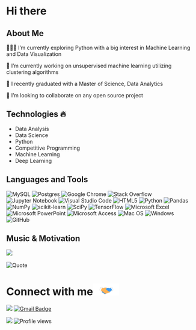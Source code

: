 # Hi there  


 
 ## About Me

👨🏽‍💻 I’m currently exploring Python with a big interest in Machine Learning and Data Visualization

🔭 I’m currently working on unsupervised machine learning utilizing clustering algorithms

💼 I recently graduated with a Master of Science, Data Analytics

👯 I’m looking to collaborate on any open source project




## Technologies :fire:
- Data Analysis 
- Data Science
- Python
- Competitive Programming
- Machine Learning
- Deep Learning

## Languages and Tools

![MySQL](https://img.shields.io/badge/mysql-%2300f.svg?style=for-the-badge&logo=mysql&logoColor=white)
![Postgres](https://img.shields.io/badge/postgres-%23316192.svg?style=for-the-badge&logo=postgresql&logoColor=white)
![Google Chrome](https://img.shields.io/badge/Google%20Chrome-4285F4?style=for-the-badge&logo=GoogleChrome&logoColor=white)
![Stack Overflow](https://img.shields.io/badge/-Stackoverflow-FE7A16?style=for-the-badge&logo=stack-overflow&logoColor=white)
![Jupyter Notebook](https://img.shields.io/badge/jupyter-%23FA0F00.svg?style=for-the-badge&logo=jupyter&logoColor=white)
![Visual Studio Code](https://img.shields.io/badge/Visual%20Studio%20Code-0078d7.svg?style=for-the-badge&logo=visual-studio-code&logoColor=white)
![HTML5](https://img.shields.io/badge/html5-%23E34F26.svg?style=for-the-badge&logo=html5&logoColor=white)
![Python](https://img.shields.io/badge/python-3670A0?style=for-the-badge&logo=python&logoColor=ffdd54)
![Pandas](https://img.shields.io/badge/pandas-%23150458.svg?style=for-the-badge&logo=pandas&logoColor=white)
![NumPy](https://img.shields.io/badge/numpy-%23013243.svg?style=for-the-badge&logo=numpy&logoColor=white)
![scikit-learn](https://img.shields.io/badge/scikit--learn-%23F7931E.svg?style=for-the-badge&logo=scikit-learn&logoColor=white)
![SciPy](https://img.shields.io/badge/SciPy-%230C55A5.svg?style=for-the-badge&logo=scipy&logoColor=%white)
![TensorFlow](https://img.shields.io/badge/TensorFlow-%23FF6F00.svg?style=for-the-badge&logo=TensorFlow&logoColor=white)
![Microsoft Excel](https://img.shields.io/badge/Microsoft_Excel-217346?style=for-the-badge&logo=microsoft-excel&logoColor=white)
![Microsoft PowerPoint](https://img.shields.io/badge/Microsoft_PowerPoint-B7472A?style=for-the-badge&logo=microsoft-powerpoint&logoColor=white)
![Microsoft Access](https://img.shields.io/badge/Microsoft_Access-A4373A?style=for-the-badge&logo=microsoft-access&logoColor=white)
![Mac OS](https://img.shields.io/badge/mac%20os-000000?style=for-the-badge&logo=macos&logoColor=F0F0F0)
![Windows](https://img.shields.io/badge/Windows-0078D6?style=for-the-badge&logo=windows&logoColor=white)
![GitHub](https://img.shields.io/badge/github-%23121011.svg?style=for-the-badge&logo=github&logoColor=white)




## Music & Motivation

[![](https://img.shields.io/badge/Spotify-1ED760?style=for-the-badge&logo=spotify&logoColor=white)](https://open.spotify.com/playlist/0LL1o9zWGGt7CC53ljYVKe?si=f12241d2b82d4358) 

![Quote](https://github-readme-quotes.herokuapp.com/quote?quoteCategory=motivational)

# Connect with me<img src="https://github.com/SatYu26/SatYu26/blob/master/Assets/Handshake.gif" height="32px">


[![](https://img.shields.io/badge/linkedin-%230077B5.svg?style=for-the-badge&logo=linkedin)](https://www.linkedin.com/in/brandi-enrietti/)
[![Gmail Badge](https://img.shields.io/badge/-blenrietti@gmail.com-c14438?style=flat-square&logo=Gmail&logoColor=white&link=mailto:blenrietti@gmail.com)](mailto:blenrietti@gmail.com)

 <img src="https://raw.githubusercontent.com/alexnaiman/alexnaiman/master/resources/Confused_Dog.gif" height="50px" /> ![Profile views](https://gpvc.arturio.dev/benrietti) 
